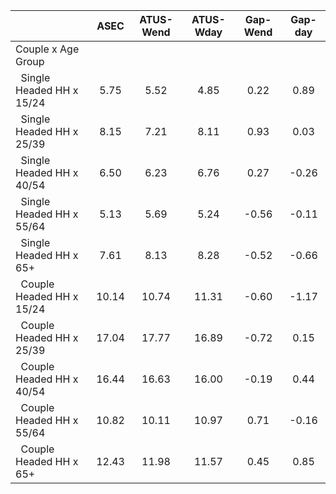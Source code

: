 
|                      |         ASEC |    ATUS-Wend |    ATUS-Wday |     Gap-Wend |      Gap-day |
| -------------------- | :----------: | :----------: | :----------: | :----------: | :----------: |
| Couple x Age Group   |              |              |              |              |              |
| &nbsp;&nbsp;Single Headed HH x 15/24 |         5.75 |         5.52 |         4.85 |         0.22 |         0.89 |
| &nbsp;&nbsp;Single Headed HH x 25/39 |         8.15 |         7.21 |         8.11 |         0.93 |         0.03 |
| &nbsp;&nbsp;Single Headed HH x 40/54 |         6.50 |         6.23 |         6.76 |         0.27 |        -0.26 |
| &nbsp;&nbsp;Single Headed HH x 55/64 |         5.13 |         5.69 |         5.24 |        -0.56 |        -0.11 |
| &nbsp;&nbsp;Single Headed HH x 65+ |         7.61 |         8.13 |         8.28 |        -0.52 |        -0.66 |
| &nbsp;&nbsp;Couple Headed HH x 15/24 |        10.14 |        10.74 |        11.31 |        -0.60 |        -1.17 |
| &nbsp;&nbsp;Couple Headed HH x 25/39 |        17.04 |        17.77 |        16.89 |        -0.72 |         0.15 |
| &nbsp;&nbsp;Couple Headed HH x 40/54 |        16.44 |        16.63 |        16.00 |        -0.19 |         0.44 |
| &nbsp;&nbsp;Couple Headed HH x 55/64 |        10.82 |        10.11 |        10.97 |         0.71 |        -0.16 |
| &nbsp;&nbsp;Couple Headed HH x 65+ |        12.43 |        11.98 |        11.57 |         0.45 |         0.85 |

